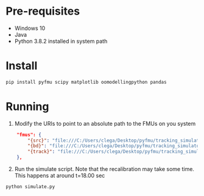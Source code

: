 # Pre-requisites
* Windows 10
* Java
* Python 3.8.2 installed in system path

# Install

``` bash
pip install pyfmu scipy matplotlib oomodellingpython pandas
```



# Running

1. Modify the URIs to point to an absolute path to the FMUs on you system

``` json
	"fmus": {
		"{src}": "file:///C:/Users/clega/Desktop/pyfmu/tracking_simulator_results/fmus/BicycleDriver.fmu",
		"{bd}": "file:///C:/Users/clega/Desktop/pyfmu/tracking_simulator_results/fmus/BicycleDynamic.fmu",
		"{track}": "file:///C:/Users/clega/Desktop/pyfmu/tracking_simulator_results/fmus/BicycleTracking.fmu"
	},
```

2. Run the simulate script. Note that the recalibration may take some time. This happens at around t=18.00 sec

``` bash
python simulate.py
```